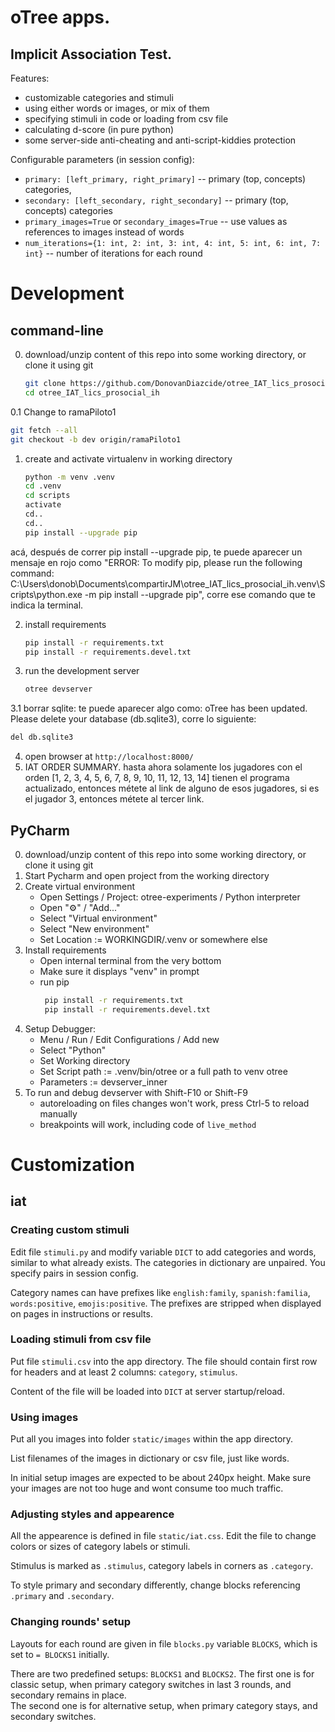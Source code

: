 # oTree apps.
## Implicit Association Test.

Features:
- customizable categories and stimuli
- using either words or images, or mix of them
- specifying stimuli in code or loading from csv file
- calculating d-score (in pure python) 
- some server-side anti-cheating and anti-script-kiddies protection

Configurable parameters (in session config):
- `primary: [left_primary, right_primary]` -- primary (top, concepts) categories,   
- `secondary: [left_secondary, right_secondary]` -- primary (top, concepts) categories
- `primary_images=True` or `secondary_images=True` -- use values as references to images instead of words  
- `num_iterations={1: int, 2: int, 3: int, 4: int, 5: int, 6: int, 7: int}` -- number of iterations for each round

# Development 

## command-line

0. download/unzip content of this repo into some working directory, or clone it using git 
   ```bash
   git clone https://github.com/DonovanDiazcide/otree_IAT_lics_prosocial_ih.git
   cd otree_IAT_lics_prosocial_ih
   ```
0.1 Change to ramaPiloto1

   ```bash
   git fetch --all
   git checkout -b dev origin/ramaPiloto1
   ```
1. create and activate virtualenv in working directory
   ```bash
   python -m venv .venv
   cd .venv
   cd scripts
   activate
   cd..
   cd..
   pip install --upgrade pip
   ```
acá, después de correr pip install --upgrade pip, te puede aparecer un mensaje en rojo como "ERROR: To modify pip, please run the following command:
C:\Users\donob\Documents\compartirJM\otree_IAT_lics_prosocial_ih\.venv\Scripts\python.exe -m pip install --upgrade pip", corre ese comando que te indica la terminal.
   
2. install requirements
   ```bash
   pip install -r requirements.txt
   pip install -r requirements.devel.txt
   ```
3. run the development server
   ```bash
   otree devserver
   ```
3.1 borrar sqlite: 
   te puede aparecer algo como: oTree has been updated. Please delete your database (db.sqlite3), corre lo siguiente: 
   ```bash
   del db.sqlite3
   ```
4. open browser at `http://localhost:8000/`
5. IAT ORDER SUMMARY.
hasta ahora solamente los jugadores con el orden [1, 2, 3, 4, 5, 6, 7, 8, 9, 10, 11, 12, 13, 14] tienen el programa actualizado, entonces métete al link de alguno de esos jugadores, si es el jugador 3, entonces métete al tercer link. 
   


## PyCharm

0. download/unzip content of this repo into some working directory, or clone it using git 
1. Start Pycharm and open project from the working directory
2. Create virtual environment
   - Open Settings / Project: otree-experiments / Python interpreter
   - Open "⚙" / "Add..."
   - Select "Virtual environment"
   - Select "New environment"
   - Set Location := WORKINGDIR/.venv  or somewhere else
3. Install requirements
   - Open internal terminal from the very bottom
   - Make sure it displays "venv" in prompt
   - run pip 
     ```bash
      pip install -r requirements.txt
      pip install -r requirements.devel.txt
     ```
5. Setup Debugger:
   - Menu / Run / Edit Configurations / Add new
   - Select "Python"
   - Set Working directory
   - Set Script path := .venv/bin/otree  or a full path to venv otree
   - Parameters := devserver_inner
6. To run and debug devserver with Shift-F10 or Shift-F9
   - autoreloading on files changes won't work, press Ctrl-5 to reload manually
   - breakpoints will work, including code of `live_method`

# Customization
## iat

### Creating custom stimuli

Edit file `stimuli.py` and modify variable `DICT` to add categories and words, similar to what already exists.
The categories in dictionary are unpaired. You specify pairs in session config.

Category names can have prefixes like `english:family`, `spanish:familia`, `words:positive`, `emojis:positive`. 
The prefixes are stripped when displayed on pages in instructions or results.

### Loading stimuli from csv file

Put file `stimuli.csv` into the app directory. 
The file should contain first row for headers and at least 2 columns: `category`, `stimulus`.

Content of the file will be loaded into `DICT` at server startup/reload. 

### Using images

Put all you images into folder `static/images` within the app directory.

List filenames of the images in dictionary or csv file, just like words.

In initial setup images are expected to be about 240px height. 
Make sure your images are not too huge and wont consume too much traffic. 

### Adjusting styles and appearence

All the appearence is defined in file `static/iat.css`. 
Edit the file to change colors or sizes of category labels or stimuli.

Stimulus is marked as `.stimulus`, category labels in corners as `.category`.  

To style primary and secondary differently, change blocks referencing `.primary` and `.secondary`.

### Changing rounds' setup

Layouts for each round are given in file `blocks.py` variable `BLOCKS`,
which is set to `= BLOCKS1` initially.

There are two predefined setups: `BLOCKS1` and `BLOCKS2`. 
The first one is for classic setup, when primary category switches in last 3 rounds, and secondary remains in place.  
The second one is for alternative setup, when primary category stays, and secondary switches.
